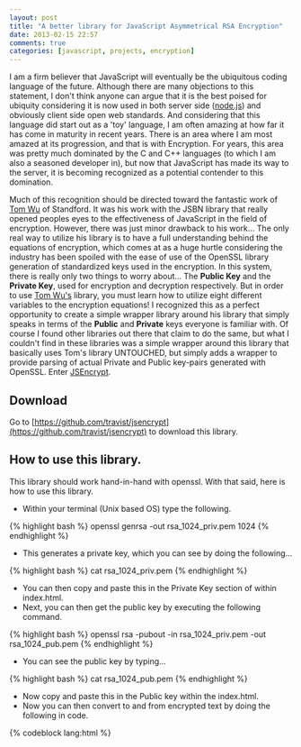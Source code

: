```yaml
---
layout: post
title: "A better library for JavaScript Asymmetrical RSA Encryption"
date: 2013-02-15 22:57
comments: true
categories: [javascript, projects, encryption]
---
```

I am a firm believer that JavaScript will eventually be the ubiquitous coding language
of the future.  Although there are many objections to this statement, I don't think
anyone can argue that it is the best poised for ubiquity considering it
is now used in both server side ([node.js](http://nodejs.org)) and obviously client
side open web standards.  And considering that this language did start out as a 'toy'
language, I am often amazing at how far it has come in maturity in recent years. There
is an area where I am most amazed at its progression, and that is with Encryption.  For
years, this area was pretty much dominated by the C and C++ languages (to which I am
also a seasoned developer in), but now that JavaScript has made its way to the server,
it is becoming recognized as a potential contender to this domination.
<!-- more -->

Much of this recognition should be directed toward the fantastic work of [Tom Wu](http://www-cs-students.stanford.edu/~tjw/jsbn/)
of Standford.  It was his work with the JSBN library that really opened peoples eyes
to the effectiveness of JavaScript in the field of encryption.  However, there was just
minor drawback to his work... The only real way to utilize his library is to have a full
understanding behind the equations of encryption, which comes at as a huge hurtle considering
the industry has been spoiled with the ease of use of the OpenSSL library generation of
standardized keys used in the encryption.  In this system, there is really only two things
to worry about... The <strong>Public Key</strong> and the <strong>Private Key</strong>, used
for encryption and decryption respectively.  But in order to use [Tom Wu's](http://www-cs-students.stanford.edu/~tjw/jsbn/)
library, you must learn how to utilize eight different variables to the encryption equations!
I recognized this as a perfect opportunity to create a simple wrapper library around his library that
simply speaks in terms of the <strong>Public</strong> and <strong>Private</strong> keys
everyone is familiar with.  Of course I found other libraries out there that claim to do the same, but
what I couldn't find in these libraries was a simple wrapper around this library that basically uses
Tom's library UNTOUCHED, but simply adds a wrapper to provide parsing of actual Private and Public key-pairs
generated with OpenSSL. Enter [JSEncrypt](https://github.com/travist/jsencrypt).

## Download
Go to [https://github.com/travist/jsencrypt](https://github.com/travist/jsencrypt) to download this library.

## How to use this library.
This library should work hand-in-hand with openssl. With that said, here is how to use this library.

 - Within your terminal (Unix based OS) type the following.

{% highlight bash %}
openssl genrsa -out rsa_1024_priv.pem 1024
{% endhighlight %}

 - This generates a private key, which you can see by doing the following...

{% highlight bash %}
cat rsa_1024_priv.pem
{% endhighlight %}

 - You can then copy and paste this in the Private Key section of within index.html.
 - Next, you can then get the public key by executing the following command.

{% highlight bash %}
openssl rsa -pubout -in rsa_1024_priv.pem -out rsa_1024_pub.pem
{% endhighlight %}

 - You can see the public key by typing...

{% highlight bash %}
cat rsa_1024_pub.pem
{% endhighlight %}

 - Now copy and paste this in the Public key within the index.html.
 - Now you can then convert to and from encrypted text by doing the following in code.

{% codeblock lang:html %}
<!doctype html>
<html>
  <head>
    <title>JavaScript RSA Encryption</title>
    <script src="http://code.jquery.com/jquery-1.8.3.min.js"></script>
    <script src="bin/jsencrypt.min.js"></script>
    <script type="text/javascript">

      // Call this code when the page is done loading.
      $(function() {

        // Run a quick encryption/decryption when they click.
        $('#testme').click(function() {

          // Encrypt with the public key...
          var encrypt = new JSEncrypt();
          encrypt.setPublicKey($('#pubkey').val());
          var encrypted = encrypt.encrypt($('#input').val());

          // Decrypt with the private key...
          var decrypt = new JSEncrypt();
          decrypt.setPrivateKey($('#privkey').val());
          var uncrypted = decrypt.decrypt(encrypted);

          // Now a simple check to see if the round-trip worked.
          if (uncrypted == $('#input').val()) {
            alert('It works!!!');
          }
          else {
            alert('Something went wrong....');
          }
        });
      });
    </script>
  </head>
  <body>
    <label for="privkey">Private Key</label><br/>
    <textarea id="privkey" rows="15" cols="65">-----BEGIN RSA PRIVATE KEY-----
MIICXQIBAAKBgQDlOJu6TyygqxfWT7eLtGDwajtNFOb9I5XRb6khyfD1Yt3YiCgQ
WMNW649887VGJiGr/L5i2osbl8C9+WJTeucF+S76xFxdU6jE0NQ+Z+zEdhUTooNR
aY5nZiu5PgDB0ED/ZKBUSLKL7eibMxZtMlUDHjm4gwQco1KRMDSmXSMkDwIDAQAB
AoGAfY9LpnuWK5Bs50UVep5c93SJdUi82u7yMx4iHFMc/Z2hfenfYEzu+57fI4fv
xTQ//5DbzRR/XKb8ulNv6+CHyPF31xk7YOBfkGI8qjLoq06V+FyBfDSwL8KbLyeH
m7KUZnLNQbk8yGLzB3iYKkRHlmUanQGaNMIJziWOkN+N9dECQQD0ONYRNZeuM8zd
8XJTSdcIX4a3gy3GGCJxOzv16XHxD03GW6UNLmfPwenKu+cdrQeaqEixrCejXdAF
z/7+BSMpAkEA8EaSOeP5Xr3ZrbiKzi6TGMwHMvC7HdJxaBJbVRfApFrE0/mPwmP5
rN7QwjrMY+0+AbXcm8mRQyQ1+IGEembsdwJBAN6az8Rv7QnD/YBvi52POIlRSSIM
V7SwWvSK4WSMnGb1ZBbhgdg57DXaspcwHsFV7hByQ5BvMtIduHcT14ECfcECQATe
aTgjFnqE/lQ22Rk0eGaYO80cc643BXVGafNfd9fcvwBMnk0iGX0XRsOozVt5Azil
psLBYuApa66NcVHJpCECQQDTjI2AQhFc1yRnCU/YgDnSpJVm1nASoRUnU8Jfm3Oz
uku7JUXcVpt08DFSceCEX9unCuMcT72rAQlLpdZir876
-----END RSA PRIVATE KEY-----</textarea><br/>
    <label for="pubkey">Public Key</label><br/>
    <textarea id="pubkey" rows="15" cols="65">-----BEGIN PUBLIC KEY-----
MIGfMA0GCSqGSIb3DQEBAQUAA4GNADCBiQKBgQDlOJu6TyygqxfWT7eLtGDwajtN
FOb9I5XRb6khyfD1Yt3YiCgQWMNW649887VGJiGr/L5i2osbl8C9+WJTeucF+S76
xFxdU6jE0NQ+Z+zEdhUTooNRaY5nZiu5PgDB0ED/ZKBUSLKL7eibMxZtMlUDHjm4
gwQco1KRMDSmXSMkDwIDAQAB
-----END PUBLIC KEY-----</textarea><br/>
    <label for="input">Text to encrypt:</label><br/>
    <textarea id="input" name="input" type="text" rows=4 cols=70>This is a test!</textarea><br/>
    <input id="testme" type="button" value="Test Me!!!" /><br/>
  </body>
</html>
{% endcodeblock %}

Here is what you end up with... <a href="http://travistidwell.com/jsencrypt/demo/index.html">http://travistidwell.com/jsencrypt/demo/index.html</a>

<iframe src="http://travistidwell.com/jsencrypt/demo/index.html" width="100%" height="1200px" frameborder="0"></iframe>

## Other Information
This library heavily utilizes the wonderful work of Tom Wu found at [http://www-cs-students.stanford.edu/~tjw/jsbn](http://www-cs-students.stanford.edu/~tjw/jsbn).

This jsbn library was written using the raw variables to perform encryption. This is great for encryption, but most private keys use a Private Key in the PEM format seen below.

### 1024 bit RSA Private Key in Base64 Format

{% highlight bash %}
-----BEGIN RSA PRIVATE KEY-----
MIICXgIBAAKBgQDHikastc8+I81zCg/qWW8dMr8mqvXQ3qbPAmu0RjxoZVI47tvs
kYlFAXOf0sPrhO2nUuooJngnHV0639iTTEYG1vckNaW2R6U5QTdQ5Rq5u+uV3pMk
7w7Vs4n3urQ6jnqt2rTXbC1DNa/PFeAZatbf7ffBBy0IGO0zc128IshYcwIDAQAB
AoGBALTNl2JxTvq4SDW/3VH0fZkQXWH1MM10oeMbB2qO5beWb11FGaOO77nGKfWc
bYgfp5Ogrql4yhBvLAXnxH8bcqqwORtFhlyV68U1y4R+8WxDNh0aevxH8hRS/1X5
031DJm1JlU0E+vStiktN0tC3ebH5hE+1OxbIHSZ+WOWLYX7JAkEA5uigRgKp8ScG
auUijvdOLZIhHWq7y5Wz+nOHUuDw8P7wOTKU34QJAoWEe771p9Pf/GTA/kr0BQnP
QvWUDxGzJwJBAN05C6krwPeryFKrKtjOGJIniIoY72wRnoNcdEEs3HDRhf48YWFo
riRbZylzzzNFy/gmzT6XJQTfktGqq+FZD9UCQGIJaGrxHJgfmpDuAhMzGsUsYtTr
iRox0D1Iqa7dhE693t5aBG010OF6MLqdZA1CXrn5SRtuVVaCSLZEL/2J5UcCQQDA
d3MXucNnN4NPuS/L9HMYJWD7lPoosaORcgyK77bSSNgk+u9WSjbH1uYIAIPSffUZ
bti+jc1dUg5wb+aeZlgJAkEAurrpmpqj5vg087ZngKfFGR5rozDiTsK5DceTV97K
a3Y+Nzl+XWTxDBWk4YPh2ZlKv402hZEfWBYxUDn5ZkH/bw==
-----END RSA PRIVATE KEY-----
{% endhighlight %}

This library simply takes keys in the following format, and translates it to those variables needed to perform the encryptions used in Tom Wu's library.

Here are some good resources to investigate further.

 - [http://etherhack.co.uk/asymmetric/docs/rsa_key_breakdown.html](http://etherhack.co.uk/asymmetric/docs/rsa_key_breakdown.html)
 - [http://www.di-mgt.com.au/rsa_alg.html](http://www.di-mgt.com.au/rsa_alg.html)
 - [https://polarssl.org/kb/cryptography/asn1-key-structures-in-der-and-pem](https://polarssl.org/kb/cryptography/asn1-key-structures-in-der-and-pem)

With this information, we can translate a private key format to the variables required with the jsbn library from Tom Wu by using the following mappings.

{% highlight bash %}
modulus => n
public exponent => e
private exponent => d
prime1 => p
prime2 => q
exponent1 => dmp1
exponent2 => dmq1
coefficient => coeff
{% endhighlight %}



